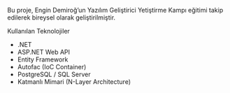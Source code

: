 Bu proje, Engin Demiroğ’un Yazılım Geliştirici Yetiştirme Kampı eğitimi takip edilerek bireysel olarak geliştirilmiştir.

Kullanılan Teknolojiler

- .NET 
- ASP.NET Web API
- Entity Framework
- Autofac (IoC Container)
- PostgreSQL / SQL Server
- Katmanlı Mimari (N-Layer Architecture)



